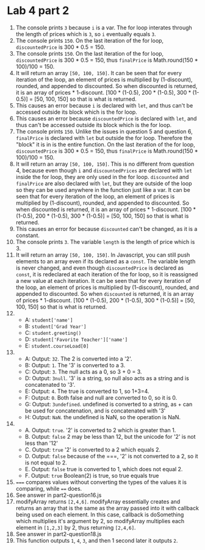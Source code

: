 # Lab 4 part 2
1. The console prints `3` because `i` is a var. The for loop interates through the length of prices which is `3`, so `i` eventually equals `3`. 
2. The console prints `150`. On the last iteration of the for loop, `discountedPrice` is 300 * 0.5 = 150.
3. The console prints `150`. On the last iteration of the for loop, `discountedPrice` is 300 * 0.5 = 150, thus `finalPrice` is Math.round(150 * 100)/100 = 150.
4. It will return an array `[50, 100, 150]`. It can be seen that for every iteration of the loop, an element of prices is multiplied by (1-discount), rounded, and appended to discounted. So when discounted is returned, it is an array of prices * 1-discount. [100 * (1-0.5), 200 * (1-0.5), 300 * (1-0.5)] = [50, 100, 150] so that is what is returned.
5. This causes an error because `i` is declared with `let`, and thus can't be accessed outside its block which is the for loop.
6. This causes an error because `discountedPrice` is declared with `let`, and thus can't be accessed outside its block which is the for loop.
7. The console prints `150`. Unlike the issues in question 5 and question 6, `finalPrice` is declared with `let` but outside the for loop. Therefore the "block" it is in is the entire function. On the last iteration of the for loop, `discountedPrice` is 300 * 0.5 = 150, thus `finalPrice` is Math.round(150 * 100)/100 = 150.
8. It will return an array `[50, 100, 150]`. This is no different from question 4, because even though `i` and `discountedPrices` are declared with `let` inside the for loop, they are only used in the for loop. `discounted` and `finalPrice` are also declared with `let`, but they are outside of the loop so they can be used anywhere in the function just like a var. It can be seen that for every iteration of the loop, an element of prices is multiplied by (1-discount), rounded, and appended to discounted. So when discounted is returned, it is an array of prices * 1-discount. [100 * (1-0.5), 200 * (1-0.5), 300 * (1-0.5)] = [50, 100, 150] so that is what is returned.
9. This causes an error for because `discounted` can't be changed, as it is a constant. 
10. The console prints `3`. The variable `length` is the length of price which is 3.
11. It will return an array `[50, 100, 150]`. In Javascript, you can still push elements to an array even if its declared as a `const`. The variable length is never changed, and even though `discountedPrice` is declared as `const`, it is redeclared at each iteration of the for loop, so it is reassigned a new value at each iteration. It can be seen that for every iteration of the loop, an element of prices is multiplied by (1-discount), rounded, and appended to discounted. So when `discounted` is returned, it is an array of prices * 1-discount. [100 * (1-0.5), 200 * (1-0.5), 300 * (1-0.5)] = [50, 100, 150] so that is what is returned.
12. 
    * A: `student['name']`
    * B: `student['Grad Year']`
    * C: `student.greeting()`
    * D: `student['Favorite Teacher']['name']`
    * E: `student.courseLoad[0]`
13. * A: Output: `32`. The 2 is converted into a '2'.
    * B: Output: `1`. The '3' is converted to a 3.
    * C: Output: `3`. The null acts as a 0, so 3 + 0 = 3.
    * D: Output: `3null`. '3' is a string, so null also acts as a string and is concatenated to '3'.
    * E: Output: `4`. The true is converted to 1, so 1+3=4.
    * F: Output: `0`. Both false and null are converted to 0, so it is 0.
    * G: Output: `3undefined`. undefined is converted to a string, as + can be used for concatenation, and is concatenated with '3'
    * H: Output: `NaN`. the undefined is NaN, so the operation is NaN. 
14. * A. Output: `true`. '2' is converted to 2 which is greater than 1.
    * B. Output: `false` 2 may be less than 12, but the unicode for '2' is not less than '12'
    * C. Output: `true` '2' is converted to a 2 which equals 2.
    * D. Output: `false` because of the ===, '2' is not converted to a 2, so it is not equal to 2.
    * E. Output: `false` true is converted to 1, which does not equal 2. 
    * F. Output: `true` Boolean(2) is true, so true equals true
15. `===` compares values without converting the types of the values it is comparing, while `==` does. 
16. See answer in part2-question16.js
17. modifyArray returns `[2,4,6]`. modifyArray essentially creates and returns an array that is the same as the array passed into it with callback being used on each element. In this case, callback is doSomething which multiplies it's argument by 2, so modifyArray multiplies each element in `[1,2,3]` by 2, thus returning `[2,4,6]`.
18. See answer in part2-question18.js
19. This function outputs `1`, `4`, `3`, and then 1 second later it outputs `2`. 
